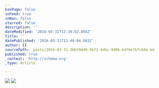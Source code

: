 ```yaml
---
hasPage: false
inFeed: true
inNav: false
starred: false
description: ''
dateModified: '2016-03-31T12:38:02.866Z'
title: ''
datePublished: '2016-03-31T12:40:04.563Z'
author: []
sourcePath: _posts/2016-03-31-3bb59d40-5b72-4dbc-9d0b-b470e7b7cb0a.md
published: true
_context: 'http://schema.org'
_type: Article

---
```

![](https://the-grid-user-content.s3-us-west-2.amazonaws.com/344807fc-3dd9-4f06-8c31-641e94a1cf88.jpg)
![](https://the-grid-user-content.s3-us-west-2.amazonaws.com/e2d9ed9f-27e5-4eee-b150-24d6e455c4d9.jpg)